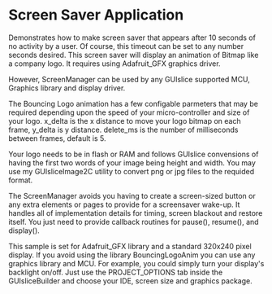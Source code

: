 
# Screen Saver Application

<p>
Demonstrates how to make screen saver that appears after 10 seconds of 
no activity by a user. Of course, this timeout can be set to any number 
seconds desired. This screen saver will display an animation of Bitmap 
like a company logo.  It requires using Adafruit_GFX graphics driver.
</p>

<p>
However, ScreenManager can be used by any GUIslice supported 
MCU, Graphics library and display driver. 
</p>

<P>
The Bouncing Logo animation has a few configable parmeters that may be required
depending upon the speed of your micro-controller and size of your logo.
x_delta is the x distance to move your logo bitmap on each frame, y_delta is
y distance. delete_ms is the number of milliseconds between frames, default is 5.
</p>

<p>
Your logo needs to be in flash or RAM and follows GUIslice convensions of having the first
two words of your image being height and width.  You may use my GUIsliceImage2C utility
to convert png or jpg files to the requided format.
</p>

<p>
The ScreenManager avoids you having to create a screen-sized button or any
extra elements or pages to provide for a screensaver wake-up. It handles all of
implementation details for timing, screen blackout and restore itself.  
You just need to provide callback routines for pause(), resume(), and display(). 
</p>

<p>
This sample is set for Adafruit_GFX library and a standard 
320x240 pixel display. If you avoid using the library BouncingLogoAnim 
you can use any graphics library and MCU. For example, you could simply 
turn your display's backlight on/off. Just use the PROJECT_OPTIONS tab 
inside the GUIsliceBuilder and choose your IDE, screen size and graphics 
package. 
</p> 
